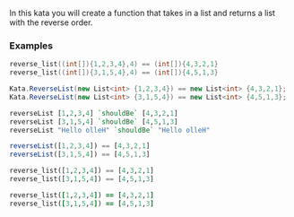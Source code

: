 In this kata you will create a function that takes in a list and returns a list with the reverse order.

### Examples

```C
reverse_list((int[]){1,2,3,4},4) == (int[]){4,3,2,1}
reverse_list((int[]){3,1,5,4},4) == (int[]){4,5,1,3}
```
```csharp
Kata.ReverseList(new List<int> {1,2,3,4}) == new List<int> {4,3,2,1};
Kata.ReverseList(new List<int> {3,1,5,4}) == new List<int> {4,5,1,3};
```
```haskell
reverseList [1,2,3,4] `shouldBe` [4,3,2,1]
reverseList [3,1,5,4] `shouldBe` [4,5,1,3]
reverseList "Hello olleH" `shouldBe` "Hello olleH"
```
```javascript
reverseList([1,2,3,4]) == [4,3,2,1]
reverseList([3,1,5,4]) == [4,5,1,3]
```
```python
reverse_list([1,2,3,4]) == [4,3,2,1]
reverse_list([3,1,5,4]) == [4,5,1,3]
```
```ruby
reverse_list([1,2,3,4]) == [4,3,2,1]
reverse_list([3,1,5,4]) == [4,5,1,3]
```

